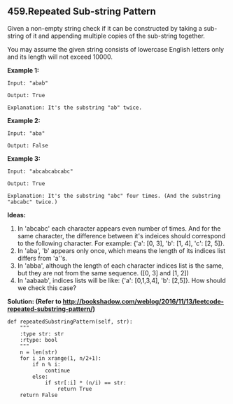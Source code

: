 ## 459.Repeated Sub-string Pattern

Given a non-empty string check if it can be constructed by taking a sub-string of it and appending multiple copies of the sub-string together.

You may assume the given string consists of lowercase English letters only and its length will not exceed 10000.

**Example 1:**

    Input: "abab"

    Output: True

    Explanation: It's the substring "ab" twice.
**Example 2:**

    Input: "aba"

    Output: False
**Example 3:**

    Input: "abcabcabcabc"

    Output: True

    Explanation: It's the substring "abc" four times. (And the substring "abcabc" twice.)
    
**Ideas:**

1. In 'abcabc' each character appears even number of times. And for the same character, the difference between it's indeices should correspond to the following character. For example: {'a': [0, 3], 'b': [1, 4], 'c': [2, 5]}.
2. In 'aba', 'b' appears only once, which means the length of its indices list differs from 'a''s.
3. In 'abba', although the length of each character indices list is the same, but they are not from the same sequence. ([0, 3] and [1, 2])
4. In 'aabaab', indices lists will be like: {'a': [0,1,3,4], 'b': [2,5]}. How should we check this case?

**Solution: (Refer to http://bookshadow.com/weblog/2016/11/13/leetcode-repeated-substring-pattern/)**

    def repeatedSubstringPattern(self, str):
        """
        :type str: str
        :rtype: bool
        """
        n = len(str)
        for i in xrange(1, n/2+1):
            if n % i:
                continue
            else:
                if str[:i] * (n/i) == str:
                    return True
        return False
